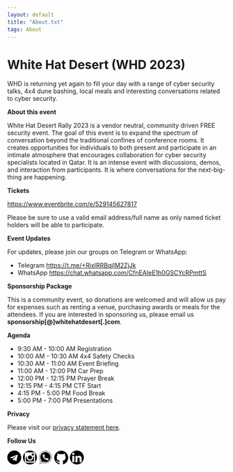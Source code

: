 ```yaml
---
layout: default
title: "About.txt"
tags: About
---
```


# White Hat Desert (WHD 2023)

WHD is returning yet again to fill your day with a range of cyber security talks, 4x4 dune bashing, local meals and interesting conversations related to cyber security.

**About this event**

White Hat Desert Rally 2023 is a vendor neutral, community driven FREE security event. The goal of this event is to expand the spectrum of conversation beyond the traditional confines of conference rooms. It creates opportunities for individuals to both present and participate in an intimate atmosphere that encourages collaboration for cyber security specialists located in Qatar. It is an intense event with discussions, demos, and interaction from participants. It is where conversations for the next-big-thing are happening.

**Tickets** 

https://www.eventbrite.com/e/529145627817

Please be sure to use a valid email address/full name as only named ticket holders will be able to participate.

**Event Updates**

For updates, please join our groups on Telegram or WhatsApp:
* Telegram https://t.me/+RixIRRBqjIM2ZjJk
* WhatsApp https://chat.whatsapp.com/CfnEAIeE1h0GSCYcRPmttS

**Sponsorship Package**

This is a community event, so donations are welcomed and will allow us pay for expenses such as renting a venue, purchasing awards or meals for the attendees.
If you are interested in sponsoring us, please email us **sponsorship[@]whitehatdesert[.]com**.

**Agenda**

* 9:30 AM - 10:00 AM Registration
* 10:00 AM - 10:30 AM 4x4 Safety Checks
* 10:30 AM - 11:00 AM Event Briefing
* 11:00 AM - 12:00 PM Car Prep
* 12:00 PM - 12:15 PM Prayer Break
* 12:15 PM - 4:15 PM CTF Start
* 4:15 PM - 5:00 PM Food Break
* 5:00 PM - 7:00 PM Presentations


**Privacy**

Please visit our [privacy statement here](https://whitehatdesert.com/privacy.html).

**Follow Us**

<a href="https://t.me/+RixIRRBqjIM2ZjJk"><img src="/assets/img/telegram.png" alt="" style="width:32px;height:32px;"/></a>
<a href="https://www.instagram.com/whitehatdesert/"><img src="/assets/img/instagram.png" alt="" style="width:32px;height:32px;"/></a>
<a href="https://chat.whatsapp.com/CfnEAIeE1h0GSCYcRPmttS"><img src="/assets/img/whatsapp.png" alt="" style="width:32px;height:32px;"/></a>
<a href="https://github.com/WhiteHatDesertOrg/"><img src="/assets/img/github.png" alt="" style="width:32px;height:32px;"/></a>
<a href="https://www.linkedin.com/in/whd-a39aa6265/"><img src="/assets/img/link.png" alt="" style="width:32px;height:32px;"/></a>
